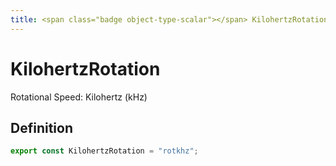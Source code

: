 ```yaml
---
title: <span class="badge object-type-scalar"></span> KilohertzRotation
---
```

# <span class="badge object-type-scalar"></span> KilohertzRotation

Rotational Speed: Kilohertz (kHz)

## Definition

```typescript
export const KilohertzRotation = "rotkhz";

```
